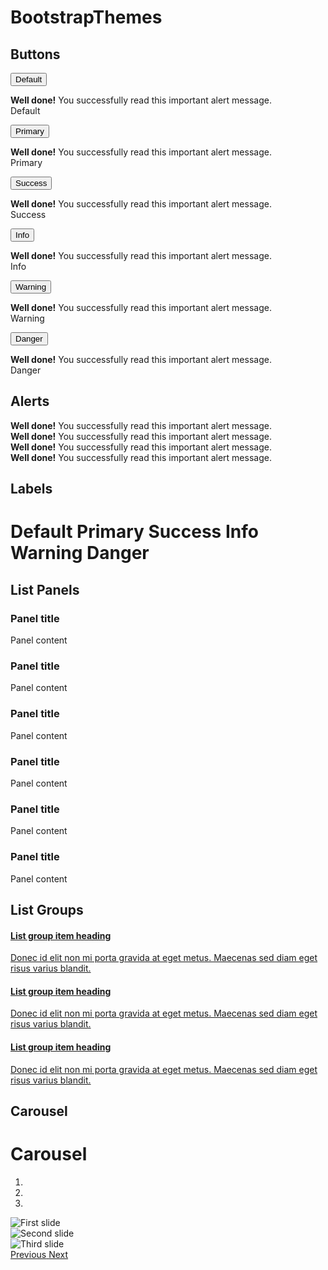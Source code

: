 # BootstrapThemes

## Buttons

<button type="button" class="btn btn-lg btn-default">Default</button>
  <div class="alert alert-default" role="alert">
    <strong>Well done!</strong> You successfully read this important alert message.
  </div>
  <span class="label label-default">Default</span>

  <button type="button" class="btn btn-lg btn-primary">Primary</button>
  <div class="alert alert-primary" role="alert">
    <strong>Well done!</strong> You successfully read this important alert message.
  </div>
  <span class="label label-primary">Primary</span>

  <button type="button" class="btn btn-lg btn-success">Success</button>
  <div class="alert alert-success" role="alert">
    <strong>Well done!</strong> You successfully read this important alert message.
  </div>
  <span class="label label-success">Success</span>

  <button type="button" class="btn btn-lg btn-info">Info</button>
  <div class="alert alert-info" role="alert">
    <strong>Well done!</strong> You successfully read this important alert message.
  </div>
  <span class="label label-info">Info</span>

  <button type="button" class="btn btn-lg btn-warning">Warning</button>
  <div class="alert alert-warning" role="alert">
    <strong>Well done!</strong> You successfully read this important alert message.
  </div>
  <span class="label label-warning">Warning</span>

  <button type="button" class="btn btn-lg btn-danger">Danger</button>
  <div class="alert alert-danger" role="alert">
    <strong>Well done!</strong> You successfully read this important alert message.
  </div>
  <span class="label label-danger">Danger</span>

  ## Alerts

  <div class="alert alert-success" role="alert">
    <strong>Well done!</strong> You successfully read this important alert message.
  </div>

  <div class="alert alert-info" role="alert">
    <strong>Well done!</strong> You successfully read this important alert message.
  </div>

  <div class="alert alert-warning" role="alert">
    <strong>Well done!</strong> You successfully read this important alert message.
  </div>

  <div class="alert alert-danger" role="alert">
    <strong>Well done!</strong> You successfully read this important alert message.
  </div>

  ## Labels

  <h1>
    <span class="label label-default">Default</span>
    <span class="label label-primary">Primary</span>
    <span class="label label-success">Success</span>
    <span class="label label-info">Info</span>
    <span class="label label-warning">Warning</span>
    <span class="label label-danger">Danger</span>
  </h1>

## List Panels

  <div class="row">
  <div class="col-sm-4">
    <div class="panel panel-default">
      <div class="panel-heading">
        <h3 class="panel-title">Panel title</h3>
      </div>
      <div class="panel-body">
        Panel content
      </div>
    </div>
    <div class="panel panel-primary">
      <div class="panel-heading">
        <h3 class="panel-title">Panel title</h3>
      </div>
      <div class="panel-body">
        Panel content
      </div>
    </div>
  </div><!-- /.col-sm-4 -->
  <div class="col-sm-4">
    <div class="panel panel-success">
      <div class="panel-heading">
        <h3 class="panel-title">Panel title</h3>
      </div>
      <div class="panel-body">
        Panel content
      </div>
    </div>
    <div class="panel panel-info">
      <div class="panel-heading">
        <h3 class="panel-title">Panel title</h3>
      </div>
      <div class="panel-body">
        Panel content
      </div>
    </div>
  </div><!-- /.col-sm-4 -->
  <div class="col-sm-4">
    <div class="panel panel-warning">
      <div class="panel-heading">
        <h3 class="panel-title">Panel title</h3>
      </div>
      <div class="panel-body">
        Panel content
      </div>
    </div>
    <div class="panel panel-danger">
      <div class="panel-heading">
        <h3 class="panel-title">Panel title</h3>
      </div>
      <div class="panel-body">
        Panel content
      </div>
    </div>
  </div><!-- /.col-sm-4 -->
</div>

## List Groups

<div class="list-group">
  <a href="#" class="list-group-item">
    <h4 class="list-group-item-heading">List group item heading</h4>
    <p class="list-group-item-text">Donec id elit non mi porta gravida at eget metus. Maecenas sed diam eget risus varius blandit.</p>
  </a>
  <a href="#" class="list-group-item">
    <h4 class="list-group-item-heading">List group item heading</h4>
    <p class="list-group-item-text">Donec id elit non mi porta gravida at eget metus. Maecenas sed diam eget risus varius blandit.</p>
  </a>
  <a href="#" class="list-group-item">
    <h4 class="list-group-item-heading">List group item heading</h4>
    <p class="list-group-item-text">Donec id elit non mi porta gravida at eget metus. Maecenas sed diam eget risus varius blandit.</p>
  </a>
</div>

## Carousel

<div class="page-header">
  <h1>Carousel</h1>
</div>
<div id="carousel-example-generic" class="carousel slide" data-ride="carousel">
  <ol class="carousel-indicators">
    <li data-target="#carousel-example-generic" data-slide-to="0" class="active"></li>
    <li data-target="#carousel-example-generic" data-slide-to="1"></li>
    <li data-target="#carousel-example-generic" data-slide-to="2"></li>
  </ol>
  <div class="carousel-inner" role="listbox">
    <div class="item active">
      <img src="https://s3-us-west-2.amazonaws.com/prog270-fall-2016-kohler/sauronseye.jpg" alt="First slide">
    </div>
    <div class="item">
      <img src="https://s3-us-west-2.amazonaws.com/prog270-fall-2016-kohler/purple.jpeg" alt="Second slide">
    </div>
    <div class="item">
      <img src="https://s3-us-west-2.amazonaws.com/prog270-fall-2016-kohler/boom.jpg" alt="Third slide">
    </div>
  </div>
  <a class="left carousel-control" href="#carousel-example-generic" role="button" data-slide="prev">
    <span class="glyphicon glyphicon-chevron-left" aria-hidden="true"></span>
    <span class="sr-only">Previous</span>
  </a>
  <a class="right carousel-control" href="#carousel-example-generic" role="button" data-slide="next">
    <span class="glyphicon glyphicon-chevron-right" aria-hidden="true"></span>
    <span class="sr-only">Next</span>
  </a>
</div>
